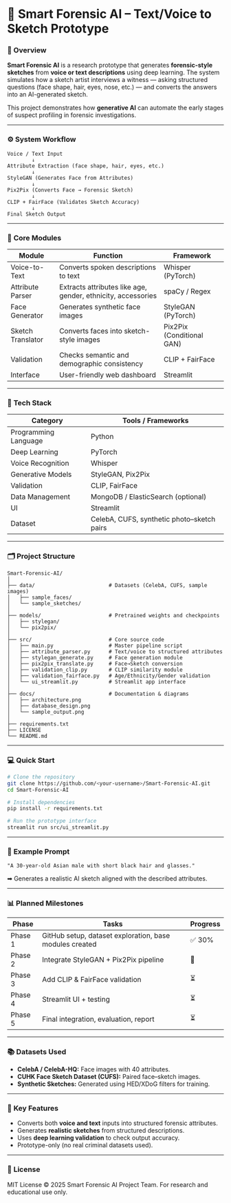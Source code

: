 # 🧠 Smart Forensic AI – Text/Voice to Sketch Prototype

### 🎯 Overview

**Smart Forensic AI** is a research prototype that generates **forensic-style sketches** from **voice or text descriptions** using deep learning.
The system simulates how a sketch artist interviews a witness — asking structured questions (face shape, hair, eyes, nose, etc.) — and converts the answers into an AI-generated sketch.

This project demonstrates how **generative AI** can automate the early stages of suspect profiling in forensic investigations.

---

### ⚙️ **System Workflow**

```
Voice / Text Input
        ↓
Attribute Extraction (face shape, hair, eyes, etc.)
        ↓
StyleGAN (Generates Face from Attributes)
        ↓
Pix2Pix (Converts Face → Forensic Sketch)
        ↓
CLIP + FairFace (Validates Sketch Accuracy)
        ↓
Final Sketch Output
```

---

### 🧩 **Core Modules**

| Module            | Function                                                     | Framework                 |
| ----------------- | ------------------------------------------------------------ | ------------------------- |
| Voice-to-Text     | Converts spoken descriptions to text                         | Whisper (PyTorch)         |
| Attribute Parser  | Extracts attributes like age, gender, ethnicity, accessories | spaCy / Regex             |
| Face Generator    | Generates synthetic face images                              | StyleGAN (PyTorch)        |
| Sketch Translator | Converts faces into sketch-style images                      | Pix2Pix (Conditional GAN) |
| Validation        | Checks semantic and demographic consistency                  | CLIP + FairFace           |
| Interface         | User-friendly web dashboard                                  | Streamlit                 |

---

### 🧱 **Tech Stack**

| Category             | Tools / Frameworks                         |
| -------------------- | ------------------------------------------ |
| Programming Language | Python                                     |
| Deep Learning        | PyTorch                                    |
| Voice Recognition    | Whisper                                    |
| Generative Models    | StyleGAN, Pix2Pix                          |
| Validation           | CLIP, FairFace                             |
| Data Management      | MongoDB / ElasticSearch (optional)         |
| UI                   | Streamlit                                  |
| Dataset              | CelebA, CUFS, synthetic photo–sketch pairs |

---

### 🗂️ **Project Structure**

```
Smart-Forensic-AI/
│
├── data/                        # Datasets (CelebA, CUFS, sample images)
│   ├── sample_faces/
│   └── sample_sketches/
│
├── models/                      # Pretrained weights and checkpoints
│   ├── stylegan/
│   └── pix2pix/
│
├── src/                         # Core source code
│   ├── main.py                  # Master pipeline script
│   ├── attribute_parser.py      # Text/voice to structured attributes
│   ├── stylegan_generate.py     # Face generation module
│   ├── pix2pix_translate.py     # Face→Sketch conversion
│   ├── validation_clip.py       # CLIP similarity module
│   ├── validation_fairface.py   # Age/Ethnicity/Gender validation
│   └── ui_streamlit.py          # Streamlit app interface
│
├── docs/                        # Documentation & diagrams
│   ├── architecture.png
│   ├── database_design.png
│   └── sample_output.png
│
├── requirements.txt
├── LICENSE
└── README.md
```

---

### 💻 **Quick Start**

```bash
# Clone the repository
git clone https://github.com/<your-username>/Smart-Forensic-AI.git
cd Smart-Forensic-AI

# Install dependencies
pip install -r requirements.txt

# Run the prototype interface
streamlit run src/ui_streamlit.py
```

---

### 🧠 **Example Prompt**

```
"A 30-year-old Asian male with short black hair and glasses."
```

➡ Generates a realistic AI sketch aligned with the described attributes.

---

### 📊 **Planned Milestones**

| Phase   | Tasks                                                   | Progress |
| ------- | ------------------------------------------------------- | -------- |
| Phase 1 | GitHub setup, dataset exploration, base modules created | ✅ 30%    |
| Phase 2 | Integrate StyleGAN + Pix2Pix pipeline                   | 🔄       |
| Phase 3 | Add CLIP & FairFace validation                          | ⏳        |
| Phase 4 | Streamlit UI + testing                                  | ⏳        |
| Phase 5 | Final integration, evaluation, report                   | ⏳        |

---

### 📚 **Datasets Used**

* **CelebA / CelebA-HQ:** Face images with 40 attributes.
* **CUHK Face Sketch Dataset (CUFS):** Paired face–sketch images.
* **Synthetic Sketches:** Generated using HED/XDoG filters for training.

---

### 🧩 **Key Features**

* Converts both **voice and text** inputs into structured forensic attributes.
* Generates **realistic sketches** from structured descriptions.
* Uses **deep learning validation** to check output accuracy.
* Prototype-only (no real criminal datasets used).

---

### 📜 **License**

MIT License
© 2025 Smart Forensic AI Project Team. For research and educational use only.

